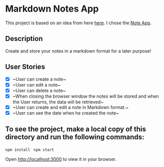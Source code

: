 # Markdown Notes App

This project is based on an idea from here [here](https://github.com/florinpop17/app-ideas). I chose the [Note App](https://github.com/florinpop17/app-ideas/blob/master/Projects/1-Beginner/Notes-App.md).

## Description

Create and store your notes in a markdown format for a later purpose!

## User Stories

- [x] ~User can create a note~
- [x] ~User can edit a note~
- [x] ~User can delete a note~
- [x] ~When closing the browser window the notes will be stored and when the User returns, the data will be retrieved~
- [x] ~User can create and edit a note in Markdown format.~
- [x] ~User can see the date when he created the note~

## To see the project, make a local copy of this directory and run the following commands:

`npm install `
`npm start`

Open [http://localhost:3000](http://localhost:3000) to view it in your browser.
